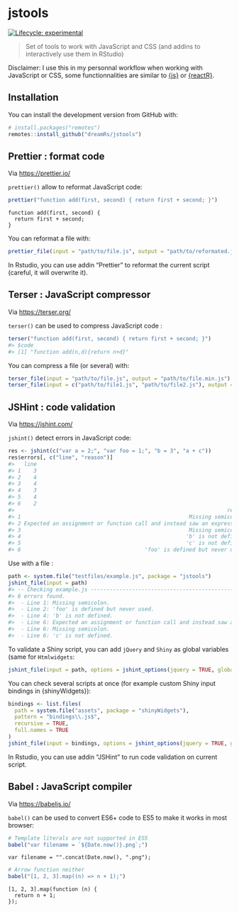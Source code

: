 
<!-- README.md is generated from README.Rmd. Please edit that file -->

# jstools

<!-- badges: start -->

[![Lifecycle:
experimental](https://img.shields.io/badge/lifecycle-experimental-orange.svg)](https://www.tidyverse.org/lifecycle/#experimental)
<!-- badges: end -->

> Set of tools to work with JavaScript and CSS (and addins to
> interactively use them in RStudio)

Disclaimer: I use this in my personnal workflow when working with
JavaScript or CSS, some functionnalities are similar to
[{js}](https://github.com/jeroen/js) or
[{reactR}](https://github.com/react-R/reactR).

## Installation

You can install the development version from GitHub with:

``` r
# install.packages("remotes")
remotes::install_github("dreamRs/jstools")
```

## Prettier : format code

Via <https://prettier.io/>

`prettier()` allow to reformat JavaScript code:

``` r
prettier("function add(first, second) { return first + second; }")
```

    function add(first, second) {
      return first + second;
    }

You can reformat a file with:

``` r
prettier_file(input = "path/to/file.js", output = "path/to/reformated.js")
```

In Rstudio, you can use addin “Prettier” to reformat the current script
(careful, it will overwrite it).

## Terser : JavaScript compressor

Via <https://terser.org/>

`terser()` can be used to compress JavaScript code :

``` r
terser("function add(first, second) { return first + second; }")
#> $code
#> [1] "function add(n,d){return n+d}"
```

You can compress a file (or several) with:

``` r
terser_file(input = "path/to/file.js", output = "path/to/file.min.js")
terser_file(input = c("path/to/file1.js", "path/to/file2.js"), output = "path/to/file.min.js")
```

## JSHint : code validation

Via <https://jshint.com/>

`jshint()` detect errors in JavaScript code:

``` r
res <- jshint(c("var a = 2;", "var foo = 1;", "b = 3", "a + c"))
res$errors[, c("line", "reason")]
#>   line
#> 1    3
#> 2    4
#> 3    4
#> 4    3
#> 5    4
#> 6    2
#>                                                                   reason
#> 1                                                     Missing semicolon.
#> 2 Expected an assignment or function call and instead saw an expression.
#> 3                                                     Missing semicolon.
#> 4                                                    'b' is not defined.
#> 5                                                    'c' is not defined.
#> 6                                       'foo' is defined but never used.
```

Use with a file :

``` r
path <- system.file("testfiles/example.js", package = "jstools")
jshint_file(input = path)
#> -- Checking example.js --------------------------------------------------------- 
#> 6 errors found. 
#>  - Line 1: Missing semicolon. 
#>  - Line 2: 'foo' is defined but never used. 
#>  - Line 4: 'b' is not defined. 
#>  - Line 6: Expected an assignment or function call and instead saw an expression. 
#>  - Line 6: Missing semicolon. 
#>  - Line 6: 'c' is not defined.
```

To validate a Shiny script, you can add `jQuery` and `Shiny` as global
variables (same for `Htmlwidgets`:

``` r
jshint_file(input = path, options = jshint_options(jquery = TRUE, globals = list("Shiny")))
```

You can check several scripts at once (for example custom Shiny input
bindings in {shinyWidgets}):

``` r
bindings <- list.files(
  path = system.file("assets", package = "shinyWidgets"), 
  pattern = "bindings\\.js$",
  recursive = TRUE, 
  full.names = TRUE
)
jshint_file(input = bindings, options = jshint_options(jquery = TRUE, globals = list("Shiny")))
```

In Rstudio, you can use addin “JSHint” to run code validation on current
script.

## Babel : JavaScript compiler

Via <https://babeljs.io/>

`babel()` can be used to convert ES6+ code to ES5 to make it works in
most browser:

``` r
# Template literals are not supported in ES5
babel("var filename = `${Date.now()}.png`;")
```

    var filename = "".concat(Date.now(), ".png");

``` r
# Arrow function neither
babel("[1, 2, 3].map((n) => n + 1);")
```

    [1, 2, 3].map(function (n) {
      return n + 1;
    });
